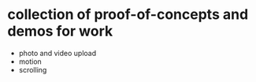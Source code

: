 # collection of proof-of-concepts and demos for work

- photo and video upload
- motion
- scrolling
